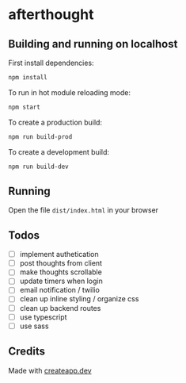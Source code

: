 # afterthought



## Building and running on localhost

First install dependencies:

```sh
npm install
```

To run in hot module reloading mode:

```sh
npm start
```

To create a production build:

```sh
npm run build-prod
```

To create a development build:

```sh
npm run build-dev
```

## Running

Open the file `dist/index.html` in your browser

## Todos
- [ ] implement authetication
- [ ] post thoughts from client
- [ ] make thoughts scrollable
- [ ] update timers when login
- [ ] email notification / twilio
- [ ] clean up inline styling / organize css
- [ ] clean up backend routes
- [ ] use typescript
- [ ] use sass

## Credits

Made with [createapp.dev](https://createapp.dev/)
